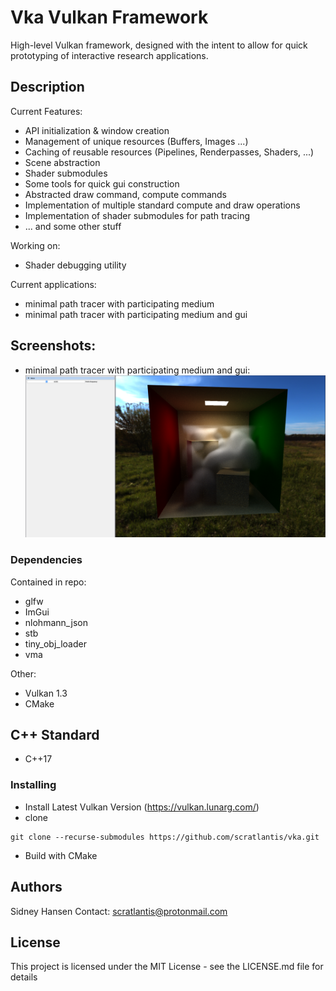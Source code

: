 # Vka Vulkan Framework

High-level Vulkan framework, designed with the intent to allow for quick prototyping of interactive research applications.

## Description

Current Features:
- API initialization & window creation
- Management of unique resources (Buffers, Images ...)
- Caching of reusable resources (Pipelines, Renderpasses, Shaders, ...)
- Scene abstraction
- Shader submodules
- Some tools for quick gui construction
- Abstracted draw command, compute commands
- Implementation of multiple standard compute and draw operations
- Implementation of shader submodules for path tracing
- ... and some other stuff

Working on:
- Shader debugging utility

Current applications:
- minimal path tracer with participating medium
- minimal path tracer with participating medium and gui

## Screenshots:

- minimal path tracer with participating medium and gui:
![Alt text](/media/screenshot_pt_with_gui_1.png?raw=true "path_tracer_with_gui")


### Dependencies

Contained in repo:
- glfw
- ImGui
- nlohmann_json
- stb
- tiny_obj_loader
- vma

Other:
- Vulkan 1.3
- CMake

## C++ Standard
- C++17

### Installing

* Install Latest Vulkan Version (https://vulkan.lunarg.com/)
* clone
```
git clone --recurse-submodules https://github.com/scratlantis/vka.git
```
* Build with CMake


## Authors
Sidney Hansen
Contact: scratlantis@protonmail.com

## License

This project is licensed under the MIT License - see the LICENSE.md file for details
